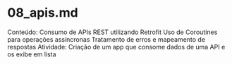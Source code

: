 # 08_apis.md

Conteúdo:
Consumo de APIs REST utilizando Retrofit
Uso de Coroutines para operações assíncronas
Tratamento de erros e mapeamento de respostas
Atividade:
Criação de um app que consome dados de uma API e os exibe em lista

